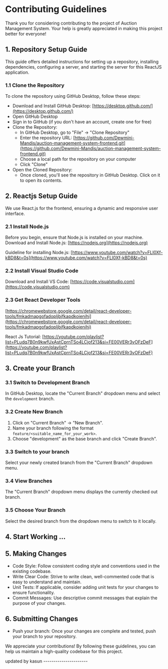 # **Contributing Guidelines**

Thank you for considering contributing to the project of Auction Management System. Your help is greatly appreciated in making this project better for everyone!

## **1. Repository Setup Guide**

This guide offers detailed instructions for setting up a repository, installing dependencies, configuring a server, and starting the server for this ReactJS application.

### **1.1 Clone the Repository**

To clone the repository using GitHub Desktop, follow these steps:

* Download and Install GitHub Desktop: [https://desktop.github.com/](https://desktop.github.com/)
* Open GitHub Desktop
* Sign in to GitHub (if you don't have an account, create one for free)
* Clone the Repository:
    * In GitHub Desktop, go to "File" -> "Clone Repository"
    * Enter the repository URL: [https://github.com/Dewmini-Mandis/auction-management-system-frontend.git](https://github.com/Dewmini-Mandis/auction-management-system-frontend.git)
    * Choose a local path for the repository on your computer
    * Click "Clone"
* Open the Cloned Repository:
    * Once cloned, you'll see the repository in GitHub Desktop. Click on it to open its contents.


## **2. Reactjs Setup Guide**

We use React.js for the frontend, ensuring a dynamic and responsive user interface.

### **2.1 Install Node.js**

Before you begin, ensure that Node.js is installed on your machine. 
Download and Install Node.js: [https://nodejs.org](https://nodejs.org)

Guideline for installing Node.js: [https://www.youtube.com/watch?v=FLI0Xf-kBD8&t=0s](https://www.youtube.com/watch?v=FLI0Xf-kBD8&t=0s)

### **2.2 Install Visual Studio Code**

Download and Install VS Code: [https://code.visualstudio.com](https://code.visualstudio.com)

### **2.3 Get React Developer Tools**

[https://chromewebstore.google.com/detail/react-developer-tools/fmkadmapgofadopljbjfkapdkoienihi](https://chromewebstore.google.com/detail/react-developer-tools/fmkadmapgofadopljbjfkapdkoienihi)

React Js Tutorial: [https://youtube.com/playlist?list=PLudq7B0n9kwfUxAstCprnTSo4LCjof213&si=FE00VERr3vOFzDeF](https://youtube.com/playlist?list=PLudq7B0n9kwfUxAstCprnTSo4LCjof213&si=FE00VERr3vOFzDeF)

## **3. Create your Branch**

### **3.1 Switch to Development Branch**

In GitHub Desktop, locate the "Current Branch" dropdown menu and select the `development` branch.

### **3.2 Create New Branch**

1. Click on "Current Branch" -> "New Branch".
2. Name your branch following the format `feature/<suitable_name_for_your_work>`.
3. Choose "development" as the base branch and click "Create Branch".

### **3.3 Switch to your branch**

Select your newly created branch from the "Current Branch" dropdown menu.

### **3.4 View Branches**

The "Current Branch" dropdown menu displays the currently checked out branch.

### **3.5 Choose Your Branch**

Select the desired branch from the dropdown menu to switch to it locally.

## **4. Start Working ...**

## **5. Making Changes**

* Code Style: Follow consistent coding style and conventions used in the existing codebase.
* Write Clear Code: Strive to write clean, well-commented code that is easy to understand and maintain.
* Unit Tests: If applicable, consider adding unit tests for your changes to ensure functionality.
* Commit Messages: Use descriptive commit messages that explain the purpose of your changes.

## **6. Submitting Changes**

* Push your branch: Once your changes are complete and tested, push your branch to your repository.


We appreciate your contributions! By following these guidelines, you can help us maintain a high-quality codebase for this project.

updated by kasun ----------------------
